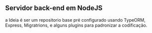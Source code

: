## Servidor back-end em NodeJS
 a Ideia é ser um repositorio base pré configurado
 usando TypeORM, Express, Migratrions, e alguns plugins para padronizar a
 codificação.
